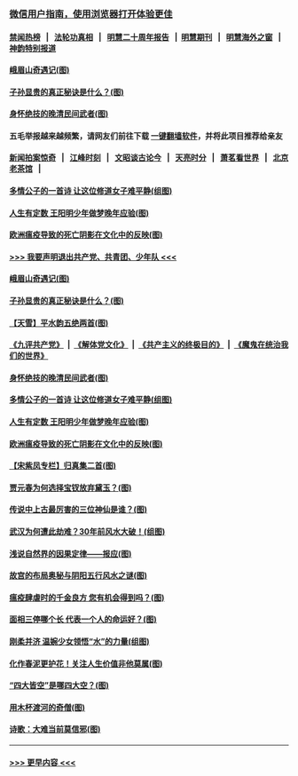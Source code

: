 ### [微信用户指南，使用浏览器打开体验更佳](https://github.com/gfw-breaker/banned-news1/blob/master/indexes/wechat-guide.md?t=0)
#### [禁闻热榜](热点新闻.md?t=0)  &nbsp;&nbsp;|&nbsp;&nbsp; [法轮功真相](https://github.com/gfw-breaker/truth/blob/master/README.md?t=0) &nbsp;&nbsp;|&nbsp;&nbsp; [明慧二十周年报告](https://github.com/gfw-breaker/mh-reports/blob/master/README.md?t=0) &nbsp;&nbsp;|&nbsp;&nbsp;[明慧期刊](https://github.com/gfw-breaker/mh-qikan) &nbsp;&nbsp;|&nbsp;&nbsp; [明慧海外之窗](https://github.com/gfw-breaker/mh-news/blob/master/README.md?t=0) &nbsp;&nbsp;|&nbsp;&nbsp; [神韵特别报道](https://github.com/gfw-breaker/mh-news/blob/master/shenyun.md?t=0)
#### [峨眉山奇遇记(图)](../pages/p7/921442.md?t=02042311) 
#### [子孙显贵的真正秘诀是什么？(图)](../pages/p7/921334.md?t=02042311) 
#### [身怀绝技的晚清民间武者(图)](../pages/p7/921488.md?t=02042311) 
#### 五毛举报越来越频繁，请网友们前往下载 [一键翻墙软件](https://github.com/gfw-breaker/ssr-accounts)，并将此项目推荐给亲友
#### [新闻拍案惊奇](https://github.com/gfw-breaker/banned-news1/blob/master/pages/link4.md) &nbsp;&nbsp;|&nbsp;&nbsp; [江峰时刻](https://github.com/gfw-breaker/banned-news1/blob/master/pages/link4.md) &nbsp;&nbsp;|&nbsp;&nbsp; [文昭谈古论今](https://github.com/gfw-breaker/banned-news1/blob/master/pages/link4.md) &nbsp;&nbsp;|&nbsp;&nbsp; [天亮时分](https://github.com/gfw-breaker/banned-news1/blob/master/pages/link4.md) &nbsp;&nbsp;|&nbsp;&nbsp; [萧茗看世界](https://github.com/gfw-breaker/banned-news1/blob/master/pages/link4.md) &nbsp;&nbsp;|&nbsp;&nbsp; [北京老茶馆](https://github.com/gfw-breaker/banned-news1/blob/master/pages/link4.md) &nbsp;&nbsp;|&nbsp;&nbsp; 
#### [多情公子的一首诗 让这位修道女子难平静(组图)](../pages/p7/886851.md?t=02042311) 
#### [人生有定数 王阳明少年做梦晚年应验(图)](../pages/p7/921608.md?t=02042311) 
#### [欧洲瘟疫导致的死亡阴影在文化中的反映(图)](../pages/p7/921313.md?t=02042311) 
#### [>>> 我要声明退出共产党、共青团、少年队 <<<](https://github.com/begood0513/goodnews/blob/master/quit/letter.md) 
#### [峨眉山奇遇记(图)](../pages/p7/921442.md?t=02042311) 
#### [子孙显贵的真正秘诀是什么？(图)](../pages/p7/921334.md?t=02042311) 
#### [【天雪】平水韵五绝两首(图)](../pages/p7/921604.md?t=02042311) 
#### [《九评共产党》](https://github.com/begood0513/9ping.md/blob/master/README.md) &nbsp;|&nbsp; [《解体党文化》](../../../../jtdwh.md/blob/master/README.md)  &nbsp;|&nbsp; [《共产主义的终极目的》](../../../../gczydzjmd.md/blob/master/README.md) &nbsp;|&nbsp; [《魔鬼在统治我们的世界》](../../../../mgztzwmdsj.md/blob/master/README.md) 
#### [身怀绝技的晚清民间武者(图)](../pages/p7/921488.md?t=02042311) 
#### [多情公子的一首诗 让这位修道女子难平静(组图)](../pages/p7/886851.md?t=02042311) 
#### [人生有定数 王阳明少年做梦晚年应验(图)](../pages/p7/921608.md?t=02042311) 
#### [欧洲瘟疫导致的死亡阴影在文化中的反映(图)](../pages/p7/921313.md?t=02042311) 
#### [【宋紫凤专栏】归真集二首(图)](../pages/p7/921582.md?t=02042311) 
#### [贾元春为何选择宝钗放弃黛玉？(图)](../pages/p7/921330.md?t=02042311) 
#### [传说中上古最厉害的三位神仙是谁？(图)](../pages/p7/921337.md?t=02042311) 
#### [武汉为何遭此劫难？30年前风水大破！(组图)](../pages/p7/921355.md?t=02042311) 
#### [浅说自然界的因果定律——报应(图)](../pages/p7/921325.md?t=02042311) 
#### [故宫的布局奥秘与阴阳五行风水之谜(图)](../pages/p7/921340.md?t=02042311) 
#### [瘟疫肆虐时的千金良方 您有机会得到吗？(图)](../pages/p7/921293.md?t=02042311) 
#### [面相三停哪个长 代表一个人的命运好？(图)](../pages/p7/892043.md?t=02042311) 
#### [刚柔并济 温婉少女领悟“水”的力量(组图)](../pages/p7/921088.md?t=02042311) 
#### [化作春泥更护花！关注人生价值非他莫属(图)](../pages/p7/893296.md?t=02042311) 
#### [“四大皆空”是哪四大空？(图)](../pages/p7/920924.md?t=02042311) 
#### [用木杯渡河的奇僧(图)](../pages/p7/920976.md?t=02042311) 
#### [诗歌：大难当前莫信邪(图)](../pages/p7/920917.md?t=02042311) 

----
#### [ >>> 更早内容 <<< ](../indexes/p7-earlier.md)
